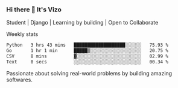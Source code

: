 ### Hi there 👋 It's Vizo

Student | Django | Learning by building | Open to Collaborate

Weekly stats
<!--START_SECTION:waka-->

```txt
Python   3 hrs 43 mins   ███████████████████░░░░░░   75.93 %
Go       1 hr 1 min      █████▒░░░░░░░░░░░░░░░░░░░   20.75 %
CSV      8 mins          ▓░░░░░░░░░░░░░░░░░░░░░░░░   02.99 %
Text     0 secs          ░░░░░░░░░░░░░░░░░░░░░░░░░   00.34 %
```

<!--END_SECTION:waka-->


Passionate about solving real-world problems by building amazing softwares.
